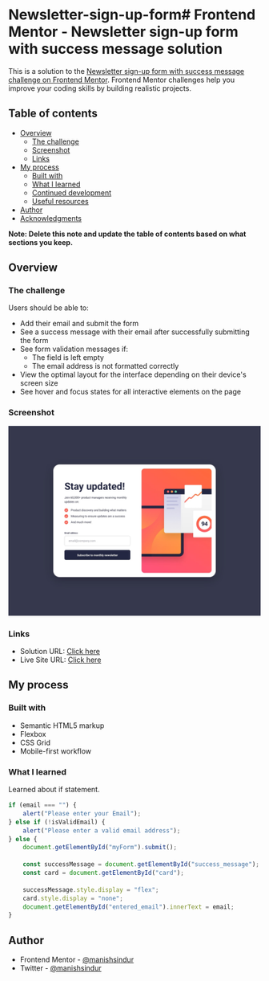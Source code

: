 # Newsletter-sign-up-form# Frontend Mentor - Newsletter sign-up form with success message solution

This is a solution to the [Newsletter sign-up form with success message challenge on Frontend Mentor](https://www.frontendmentor.io/challenges/newsletter-signup-form-with-success-message-3FC1AZbNrv). Frontend Mentor challenges help you improve your coding skills by building realistic projects.

## Table of contents

- [Overview](#overview)
  - [The challenge](#the-challenge)
  - [Screenshot](#screenshot)
  - [Links](#links)
- [My process](#my-process)
  - [Built with](#built-with)
  - [What I learned](#what-i-learned)
  - [Continued development](#continued-development)
  - [Useful resources](#useful-resources)
- [Author](#author)
- [Acknowledgments](#acknowledgments)

**Note: Delete this note and update the table of contents based on what sections you keep.**

## Overview

### The challenge

Users should be able to:

- Add their email and submit the form
- See a success message with their email after successfully submitting the form
- See form validation messages if:
  - The field is left empty
  - The email address is not formatted correctly
- View the optimal layout for the interface depending on their device's screen size
- See hover and focus states for all interactive elements on the page

### Screenshot

![Screenshot](/design/desktop-design.jpg)

### Links

- Solution URL: [Click here](https://github.com/manishsindur/Newsletter-sign-up-form)
- Live Site URL: [Click here](https://manishsindur.github.io/Newsletter-sign-up-form/)

## My process

### Built with

- Semantic HTML5 markup
- Flexbox
- CSS Grid
- Mobile-first workflow

### What I learned

Learned about if statement.

```js
if (email === "") {
	alert("Please enter your Email");
} else if (!isValidEmail) {
	alert("Please enter a valid email address");
} else {
	document.getElementById("myForm").submit();

	const successMessage = document.getElementById("success_message");
	const card = document.getElementById("card");

	successMessage.style.display = "flex";
	card.style.display = "none";
	document.getElementById("entered_email").innerText = email;
}
```

## Author

- Frontend Mentor - [@manishsindur](https://www.frontendmentor.io/profile/manishsindur)
- Twitter - [@manishsindur](https://twitter.com/manishsindur)
